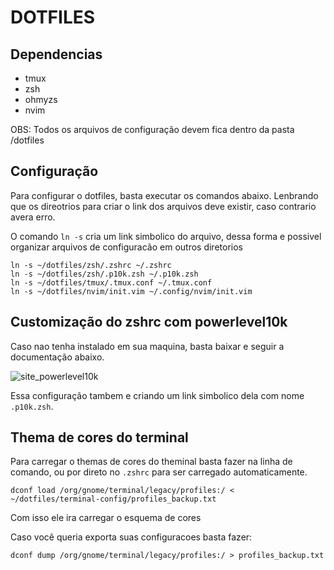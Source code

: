 # DOTFILES

## Dependencias
 - tmux
 - zsh
 - ohmyzs
 - nvim

OBS: Todos os arquivos de configuração devem fica dentro da pasta /dotfiles

## Configuração

Para configurar o dotfiles, basta executar os comandos abaixo.
Lenbrando que os direotrios para criar o link dos arquivos deve existir, caso contrario
avera erro.

O comando ``ln -s`` cria um link simbolico do arquivo, dessa forma e possivel organizar arquivos
de configuracão em outros diretorios

```
ln -s ~/dotfiles/zsh/.zshrc ~/.zshrc
ln -s ~/dotfiles/zsh/.p10k.zsh ~/.p10k.zsh
ln -s ~/dotfiles/tmux/.tmux.conf ~/.tmux.conf
ln -s ~/dotfiles/nvim/init.vim ~/.config/nvim/init.vim
```

## Customização do zshrc com powerlevel10k

Caso nao tenha instalado em sua maquina, basta baixar e seguir a documentação abaixo.

![site_powerlevel10k](https://github.com/romkatv/powerlevel10k.git)

Essa configuração tambem e criando um link simbolico dela com nome ``.p10k.zsh``.

## Thema de cores do terminal

Para carregar o themas de cores do theminal basta fazer na linha de comando, ou por
direto no ``.zshrc`` para ser carregado automaticamente.

``dconf load /org/gnome/terminal/legacy/profiles:/ < ~/dotfiles/terminal-config/profiles_backup.txt``

Com isso ele ira carregar o esquema de cores

Caso você queria exporta suas configuracoes basta fazer:

``dconf dump /org/gnome/terminal/legacy/profiles:/ > profiles_backup.txt``
